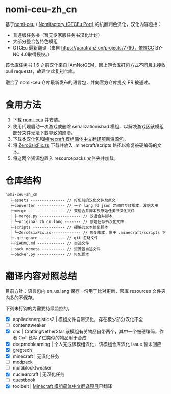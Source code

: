 # nomi-ceu-zh_cn

基于[nomi-ceu](https://github.com/Nomi-CEu/Nomi-CEu) / [Nomifactory (GTCEu Port)](https://www.curseforge.com/minecraft/modpacks/nomi-ceu) 的机翻润色汉化，汉化内容包括：

- 普通版任务书（暂无专家版任务书汉化计划）
- 大部分整合包特色模组
- GTCEu 最新翻译（来自 https://paratranz.cn/projects/7760，依照CC BY-NC 4.0取得授权。）

该仓库任务书 1.6 之前汉化来自 IAmNotGEM，因上游仓库打包方式不同且未接收 pull requests，故建立此复刻仓库。

融合了 nomi-ceu 仓库最新发布的语言包，并向官方仓库提交 PR 被通过。

# 食用方法

1. 下载 [nomi-ceu](https://github.com/Nomi-CEu/Nomi-CEu/releases) 并安装。
2. 使用代理启动一次游戏或删除 serializationisbad 模组，以解决游戏因该模组部分文件无法下载导致的崩溃。
3. 下载[本汉化包](https://github.com/zero6six/nomi-ceu-zh_cn/releases)和[Minecraft 模组简体中文翻译项目资源包](https://cfpa.site/)。
4. 将 [Zero6sixFix.zs](https://github.com/zero6six/nomi-ceu-zh_cn/tree/master/scripts/Zero6sixFix.zs) 下载并放入 .minecraft/scripts 路径以修复被硬编码的文本。
5. 将这两个资源包置入 resourcepacks 文件夹并加载。 

# 仓库结构

```text
nomi-ceu-zh_cn
  ├─assets --------------- // 打包前的汉化文件及原文
  ├─converter ------------ // 一个 lang 和 json 之间的互转脚本，没啥大用
  ├─merge ---------------- // 双语合并脚本及原始任务书汉化文件
  │ ├─merge.py ------------------ // 双语合并脚本
  │ └─original_zh_cn.lang ------- // 原始任务书汉化文件
  ├─scripts -------------- // 硬编码文本修复脚本
  │ └─Zero6sixFix.zs------------- // 修复脚本，置于 .minecraft/scripts 下
  ├─.gitignore ----------- // git 忽略文件
  ├─README.md ------------ // 自述文件
  ├─pack.mcmeta ---------- // 资源包自述文件
  └─packer.py ------------ // 打包脚本
```

# 翻译内容对照总结

目前方针：语言包内 en_us.lang 保存一份用于比对更新，官库 resources 文件夹内多的不保存。

下列未打钩的为需要持续监控的。

- [x] appliedenergistics2 | 模组文件自带汉化，存在极少部分汉化不全
- [ ] contenttweaker
- [x] cns | CraftingNetherStar 该模组有关物品自带两个，其中一个被硬编码，作者 CoT 还写了仨类似的物品用于合成
- [x] deepmoblearning | 个人完成该模组汉化，该模组仓库汉化 issue 暂未回应
- [x] gregtech
- [x] minecraft | 无汉化任务
- [ ] modpack
- [ ] multiblocktweaker
- [x] nuclearcraft | 无汉化任务
- [ ] questbook
- [x] toolbelt | [Minecraft 模组简体中文翻译项目](https://cfpa.site/)已翻译